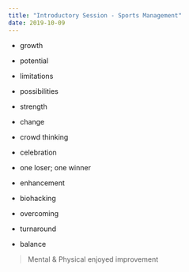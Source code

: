 ```yaml
---
title: "Introductory Session - Sports Management"
date: 2019-10-09
---
```


- growth
- potential
- limitations
- possibilities
- strength
- change

- crowd thinking
- celebration
- one loser; one winner

- enhancement
- biohacking
- overcoming 

- turnaround

- balance

> Mental & Physical enjoyed improvement


